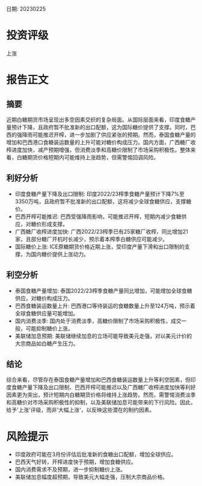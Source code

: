 
日期: 20230225

# 投资评级

上涨

# 报告正文

## 摘要

近期白糖期货市场呈现出多空因素交织的复杂局面。从国际层面来看，印度食糖产量预计下降，且政府暂不批准新的出口配额，这为国际糖价提供了支撑。同时，巴西的强降雨可能推迟开榨，进一步加剧了供应紧张的预期。然而，泰国食糖产量的增加和巴西港口食糖装运数量的上升可能对糖价构成压力。国内方面，广西糖厂收榨进度加快，减产预期增强，但消费淡季和高糖价限制了市场采购积极性。整体来看，白糖期货价格短期内可能维持上涨趋势，但需警惕回调风险。

## 利好分析

* 印度食糖产量下降及出口限制: 印度2022/23榨季食糖产量预计下降7%至3350万吨，且政府暂不批准新的出口配额，这将减少全球食糖供应，支撑糖价。
* 巴西开榨可能推迟: 巴西受强降雨影响，可能推迟开榨，短期内减少食糖供应，对糖价形成支撑。
* 广西糖厂收榨进度加快: 广西2022/23榨季已有25家糖厂收榨，同比增加21家，且部分糖厂开机时长减少，预示着本榨季白糖供应可能减少。
* 国际糖价上涨: ICE原糖期货价格近期上涨，受印度产量下滑和出口限制的支撑，为国内糖价提供上涨动力。

## 利空分析

* 泰国食糖产量增加: 泰国2022/23榨季食糖产量同比增加，可能增加全球食糖供应，对糖价构成压力。
* 巴西食糖装运数量上升: 巴西港口等待装运的食糖数量上升至124万吨，预示着全球食糖供应量可能增加。
* 国内消费淡季: 国内处于消费淡季，高糖价限制了市场采购积极性，成交一般，可能抑制糖价上涨。
* 美联储加息预期: 美联储继续加息的立场可能导致美元走强，对以美元计价的大宗商品如白糖产生压力。

## 结论

综合来看，尽管存在泰国食糖产量增加和巴西食糖装运数量上升等利空因素，但印度食糖产量下降及出口限制、巴西开榨可能推迟以及广西糖厂收榨进度加快等利好因素更为突出，预计短期内白糖期货价格将维持上涨趋势。然而，需警惕消费淡季和高糖价对市场采购积极性的抑制，以及美联储加息可能带来的下行风险。因此，给予'上涨'评级，而非'大幅上涨'，以反映这些潜在的制约因素。

# 风险提示

* 印度政府可能在3月份评估后批准新的食糖出口配额，增加全球供应。
* 巴西天气好转，开榨进度快于预期，增加食糖供应。
* 国内消费需求不及预期，进一步抑制糖价上涨。
* 美联储加息幅度超预期，导致美元大幅走强，压制大宗商品价格。

